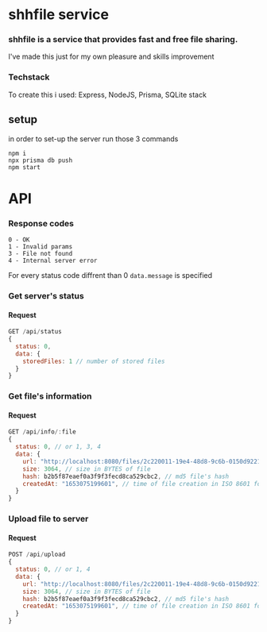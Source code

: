 # shhfile service

### shhfile is a service that provides fast and free file sharing.
I've made this just for my own pleasure and skills improvement

### Techstack
To create this i used: Express, NodeJS, Prisma, SQLite stack

## setup
in order to set-up the server run those 3 commands
```
npm i
npx prisma db push
npm start
```
# API

### Response codes
```
0 - OK
1 - Invalid params
3 - File not found
4 - Internal server error
```
For every status code diffrent than 0 ```data.message``` is specified
### Get server's status

#### Request
```js
GET /api/status
{
  status: 0,
  data: {
    storedFiles: 1 // number of stored files
  }
}
```
### Get file's information

#### Request
```js
GET /api/info/:file
{
  status: 0, // or 1, 3, 4
  data: {
    url: "http://localhost:8080/files/2c220011-19e4-48d8-9c6b-0150d9221c05",
    size: 3064, // size in BYTES of file
    hash: b2b5f87eaef0a3f9f3fecd8ca529cbc2, // md5 file's hash
    createdAt: "1653075199601", // time of file creation in ISO 8601 format
  }
}
```
### Upload file to server

#### Request
```js
POST /api/upload
{
  status: 0, // or 1, 4
  data: {
    url: "http://localhost:8080/files/2c220011-19e4-48d8-9c6b-0150d9221c05",
    size: 3064, // size in BYTES of file
    hash: b2b5f87eaef0a3f9f3fecd8ca529cbc2, // md5 file's hash
    createdAt: "1653075199601", // time of file creation in ISO 8601 format
  }
}
```
